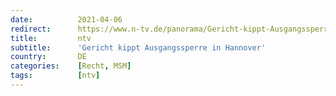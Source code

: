 ```yaml
---
date:          2021-04-06
redirect:      https://www.n-tv.de/panorama/Gericht-kippt-Ausgangssperre-in-Hannover-article22473644.html
title:         ntv
subtitle:      'Gericht kippt Ausgangssperre in Hannover'
country:       DE
categories:    [Recht, MSM]
tags:          [ntv]
---
```

